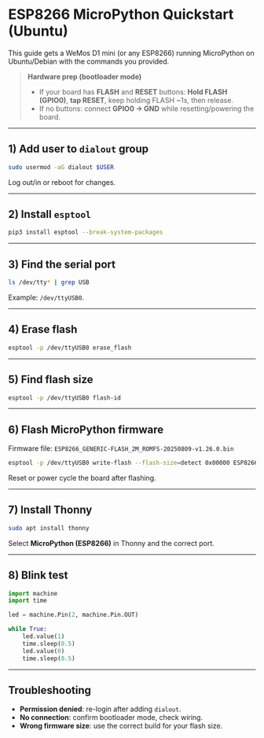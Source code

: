 # ESP8266 MicroPython Quickstart (Ubuntu)

This guide gets a WeMos D1 mini (or any ESP8266) running MicroPython on Ubuntu/Debian with the commands you provided.

> **Hardware prep (bootloader mode)**
> - If your board has **FLASH** and **RESET** buttons: **Hold FLASH (GPIO0)**, **tap RESET**, keep holding FLASH ~1s, then release.
> - If no buttons: connect **GPIO0 → GND** while resetting/powering the board.

---

## 1) Add user to `dialout` group
```bash
sudo usermod -aG dialout $USER
```
Log out/in or reboot for changes.

---

## 2) Install `esptool`
```bash
pip3 install esptool --break-system-packages
```

---

## 3) Find the serial port
```bash
ls /dev/tty* | grep USB
```
Example: `/dev/ttyUSB0`.

---

## 4) Erase flash
```bash
esptool -p /dev/ttyUSB0 erase_flash
```
---

## 5) Find flash size
```bash
esptool -p /dev/ttyUSB0 flash-id
```
---

## 6) Flash MicroPython firmware
Firmware file: `ESP8266_GENERIC-FLASH_2M_ROMFS-20250809-v1.26.0.bin`
```bash
esptool -p /dev/ttyUSB0 write-flash --flash-size=detect 0x00000 ESP8266_GENERIC-FLASH_2M_ROMFS-20250809-v1.26.0.bin
```
Reset or power cycle the board after flashing.

---

## 7) Install Thonny
```bash
sudo apt install thonny
```
Select **MicroPython (ESP8266)** in Thonny and the correct port.

---

## 8) Blink test
```python
import machine
import time

led = machine.Pin(2, machine.Pin.OUT)

while True:
    led.value(1)
    time.sleep(0.5)
    led.value(0)
    time.sleep(0.5)
```

---

## Troubleshooting
- **Permission denied**: re-login after adding `dialout`.
- **No connection**: confirm bootloader mode, check wiring.
- **Wrong firmware size**: use the correct build for your flash size.

